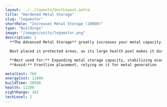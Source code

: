```yaml
---
layout: ../../layouts/UnitLayout.astro
title: "Hardened Metal Storage"
slug: "legamstor"
shortRole: "Increases Metal Storage (10000)"
type: "Buildings"
image: "/images/units/legamstor.png"
description: |
  **The Advanced Metal Storage** greatly increases your metal capacity, allowing commanders to sustain production and avoid overflow in high-income scenarios. While it does not generate or reclaim metal, it’s vital for maximizing efficiency during late-game eco spikes.

  Best placed in protected areas, as its large health pool makes it durable but still vulnerable to concentrated attacks or chain explosions.

  **Best used for:** Expanding metal storage capacity, stabilizing economic surpluses  
  **Avoid:** Frontline placement, relying on it for metal generation

metalCost: 760
energyCost: 11000
buildTime: 20500
health: 11200
sightRange: 182
techLevel: 2
---
```

